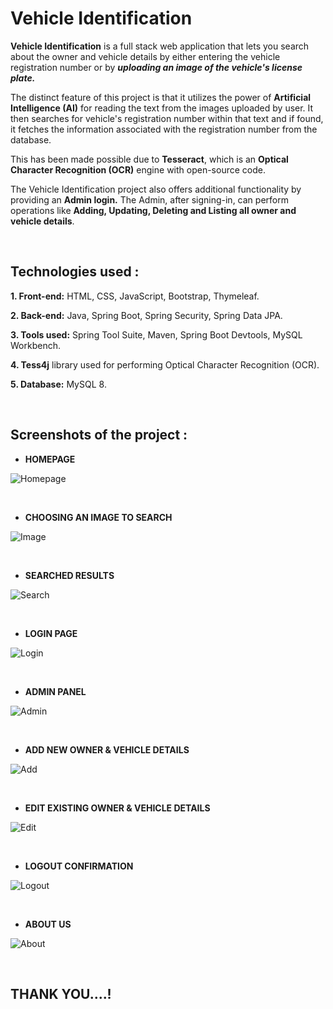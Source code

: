 # Vehicle Identification
**Vehicle Identification** is a full stack web application that lets you search about the owner and vehicle details by either entering the vehicle registration number or by ***uploading an image of the vehicle's license plate.***

The distinct feature of this project is that it utilizes the power of **Artificial Intelligence (AI)** for reading the text from the images uploaded by user. It then searches for vehicle's registration number within that text and if found, it fetches the information associated with the registration number from the database.

This has been made possible due to **Tesseract**, which is an **Optical Character Recognition (OCR)** engine with open-source code.

The Vehicle Identification project also offers additional functionality by providing an **Admin login.**
The Admin, after signing-in, can perform operations like **Adding, Updating, Deleting and Listing all owner and vehicle details**.

<br>

## Technologies used :

**1. Front-end:** HTML, CSS, JavaScript, Bootstrap, Thymeleaf.

**2. Back-end:** Java, Spring Boot, Spring Security, Spring Data JPA.

**3. Tools used:** Spring Tool Suite, Maven, Spring Boot Devtools, MySQL Workbench.

**4. Tess4j** library used for performing Optical Character Recognition (OCR).

**5. Database:** MySQL 8.

<br>

## Screenshots of the project :

+  **HOMEPAGE**

![Homepage](https://user-images.githubusercontent.com/121372035/211483166-5198a08b-59fa-4866-9f6a-155d8d969c29.jpeg)

<br>

+ **CHOOSING AN IMAGE TO SEARCH**

![Image](https://user-images.githubusercontent.com/121372035/211484297-e790c26e-73b9-4d5b-8719-e26db5c6e3d6.jpeg)

<br>

+ **SEARCHED RESULTS**

![Search](https://user-images.githubusercontent.com/121372035/211484909-dc4c86e9-6292-4cfe-b06b-2983c34430e5.jpeg)

<br>

+ **LOGIN PAGE**

![Login](https://user-images.githubusercontent.com/121372035/211485041-c38b0bfc-2c94-4fb5-bf28-edf1a98b4557.jpeg)

<br>

+ **ADMIN PANEL**

![Admin](https://user-images.githubusercontent.com/121372035/211485573-9387de3b-fe7e-4fc7-bea2-75a88f0a02cc.jpeg)

<br>

+ **ADD NEW OWNER & VEHICLE DETAILS**

![Add](https://user-images.githubusercontent.com/121372035/219445291-1dd017f6-4735-4935-878b-a6140a91cd38.jpeg)

<br>

+ **EDIT EXISTING OWNER & VEHICLE DETAILS**

![Edit](https://user-images.githubusercontent.com/121372035/211486387-ae5ce564-7429-40cb-9f2b-cb1d658d9d5f.jpeg)

<br>

+ **LOGOUT CONFIRMATION**

![Logout](https://user-images.githubusercontent.com/121372035/211486544-6aaf0759-31ac-4b55-b9d6-7a09715ee563.jpeg)

<br>

+ **ABOUT US**

![About](https://user-images.githubusercontent.com/121372035/211486650-a9c5de21-a1ff-40d3-ae88-0a16a6ba8e96.jpeg)

<br>

## THANK YOU....!
